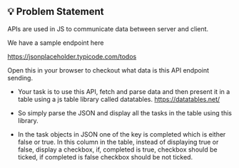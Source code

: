 ## 💡 Problem Statement

APIs are used in JS to communicate data between server and client.

We have a sample endpoint here 

https://jsonplaceholder.typicode.com/todos

Open this in your browser to checkout what data is this API endpoint sending.

- Your task is to use this API, fetch and parse data and then present it in a table using a
js table library called datatables. https://datatables.net/ 

- So simply parse the JSON and display all the tasks in the table using this library.

- In the task objects in JSON one of the key is completed which is either false or true.
In this column in the table, instead of displaying true or false, display a checkbox,
if, completed is true, checkbox should be ticked, if completed is false checkbox should be not ticked.
